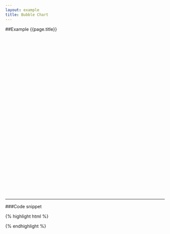 ```yaml
---
layout: example
title: Bubble Chart
---
```


##Example {{page.title}}

<div id='placeholder' class='example-placeholder' style="width: 720px; height: 500px; padding-top: 0px;"></div>

---

###Code snippet

{% highlight html %}
<div id='placeholder' width="600px" height="400px"></div>
<script>
Vizabi('BubbleChart', document.getElementById('placeholder'), {
    state: {
        time: {
            value: '1950',
            start: '1800',
            end: '2015'
        },
        marker: {
            space: [
                'entities',
                'time'
            ],
            type: 'geometry',
            shape: 'circle',
            label: {
                use: 'property',
                which: 'geo.name'
            },
            axis_y: {
                use: 'indicator',
                which: 'child_mortality_rate_per1000',
                scaleType: 'linear'
            },
            axis_x: {
                use: 'indicator',
                which: 'gdp_p_cap_const_ppp2011_dollar',
                scaleType: 'log'
            },
            color: {
                use: 'property',
                which: 'geo.name',
                scaleType: 'ordinal',
                allow: {
                    names: [
                        '!geo.name'
                    ]
                }
            }
        }
    },
    data: {
        reader: 'csv',
        path: '/path/to/your/file.csv'
    }
});
</script>
{% endhighlight %}

<script defer>
Vizabi('BubbleChart', document.getElementById('placeholder'), {
    state: {
      time: {
        value: '1900',
        start: '1800',
        end: '2015'
      },
      entities: {
        dim: "geo",
        show: {
          _defs_: {
            "geo": ["*"],
            "geo.category": ["country"]
          }
        },
        opacitySelectDim: .3,
        opacityRegular: 1,
        },
        marker: {
          space: ["entities", "time"],
          type: "geometry",
          label: {
            use: "property",
            which: "geo.name"
          },
          axis_y: {
              use: 'indicator',
              which: 'child_mortality_rate_per1000',
              scaleType: 'linear'
          },
          axis_x: {
              use: 'indicator',
              which: 'gdp_p_cap_const_ppp2011_dollar',
              scaleType: 'log'
          },
          color: {
            use: "property",
            which: "geo.region"
          },
          size: {
            use: "indicator",
            which: "population"
          }
        }
      },
      data: {
        reader: "csv",
        path: "/preview/data/waffles/dont-panic-poverty.csv"
      },
      ui: {
          presentation: true
      }
});
</script>
